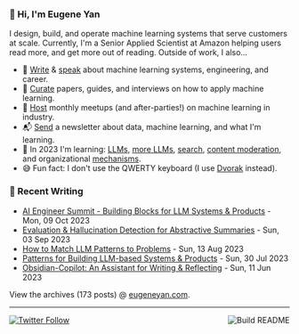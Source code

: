 ### 👋 Hi, I'm Eugene Yan

I design, build, and operate machine learning systems that serve customers at scale. Currently, I'm a Senior Applied Scientist at Amazon helping users read more, and get more out of reading. Outside of work, I also...

- 📝 [Write](https://eugeneyan.com/writing/) & [speak](https://eugeneyan.com/speaking/) about machine learning systems, engineering, and career.
- 📌 [Curate](https://applyingml.com) papers, guides, and interviews on how to apply machine learning.
- 🪩 [Host](https://www.meetup.com/ml-meetups-virtual/) monthly meetups (and after-parties!) on machine learning in industry.
- 📬 [Send](https://eugeneyan.com/subscribe/) a newsletter about data, machine learning, and what I'm learning.
- 🌱 In 2023 I'm learning: [LLMs](https://eugeneyan.com/writing/llm-experiments/), [more LLMs](https://eugeneyan.com/writing/llm-patterns/), [search](https://github.com/eugeneyan/obsidian-copilot#how-does-it-work), [content moderation](https://eugeneyan.com//writing/content-moderation/), and organizational [mechanisms](https://eugeneyan.com/start-here/#mechanisms-for-business-product-and-tech-teams).
- 😅 Fun fact: I don't use the QWERTY keyboard (I use [Dvorak](https://en.wikipedia.org/wiki/Dvorak_keyboard_layout) instead).

### 📝 Recent Writing

<!-- writing starts -->
* [AI Engineer Summit - Building Blocks for LLM Systems & Products](https://eugeneyan.com//speaking/ai-eng-summit/) - Mon, 09 Oct 2023
* [Evaluation & Hallucination Detection for Abstractive Summaries](https://eugeneyan.com//writing/abstractive/) - Sun, 03 Sep 2023
* [How to Match LLM Patterns to Problems](https://eugeneyan.com//writing/llm-problems/) - Sun, 13 Aug 2023
* [Patterns for Building LLM-based Systems & Products](https://eugeneyan.com//writing/llm-patterns/) - Sun, 30 Jul 2023
* [Obsidian-Copilot: An Assistant for Writing & Reflecting](https://eugeneyan.com//writing/obsidian-copilot/) - Sun, 11 Jun 2023
<!-- writing ends -->

View the archives (<!-- writing_count starts -->173<!-- writing_count ends --> posts) @ [eugeneyan.com](https://eugeneyan.com).

---
[![Twitter Follow](https://img.shields.io/twitter/follow/eugeneyan?label=Follow&style=social)](https://twitter.com/eugeneyan)
<a href="https://github.com/eugeneyan/eugeneyan/actions"><img src="https://github.com/eugeneyan/eugeneyan/workflows/Build%20README/badge.svg?branch=master" align="right" alt="Build README"></a>
